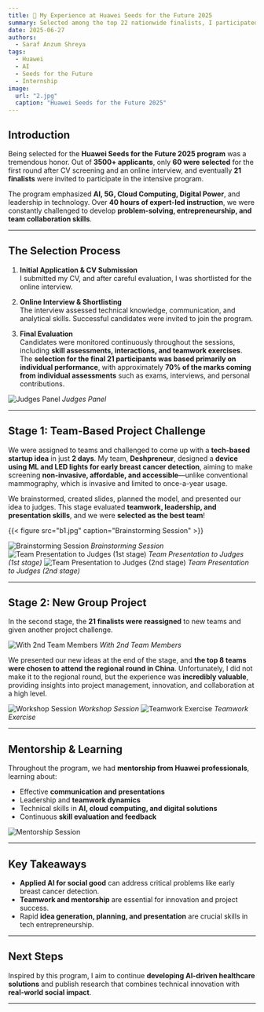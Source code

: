 ```yaml
---
title: 🚀 My Experience at Huawei Seeds for the Future 2025
summary: Selected among the top 22 nationwide finalists, I participated in the Huawei Seeds for the Future program, exploring AI, digital transformation, and entrepreneurship through team projects and mentorship.
date: 2025-06-27
authors:
  - Saraf Anzum Shreya
tags:
  - Huawei
  - AI
  - Seeds for the Future
  - Internship
image:
  url: "2.jpg"
  caption: "Huawei Seeds for the Future 2025"
---
```


## Introduction

Being selected for the **Huawei Seeds for the Future 2025 program** was a tremendous honor. Out of **3500+ applicants**, only **60 were selected** for the first round after CV screening and an online interview, and eventually **21 finalists** were invited to participate in the intensive program.  

The program emphasized **AI, 5G, Cloud Computing, Digital Power**, and leadership in technology. Over **40 hours of expert-led instruction**, we were constantly challenged to develop **problem-solving, entrepreneurship, and team collaboration skills**.

---

## The Selection Process

1. **Initial Application & CV Submission**  
   I submitted my CV, and after careful evaluation, I was shortlisted for the online interview.

2. **Online Interview & Shortlisting**  
   The interview assessed technical knowledge, communication, and analytical skills. Successful candidates were invited to join the program.

3. **Final Evaluation**  
   Candidates were monitored continuously throughout the sessions, including **skill assessments, interactions, and teamwork exercises**.  
   The **selection for the final 21 participants was based primarily on individual performance**, with approximately **70% of the marks coming from individual assessments** such as exams, interviews, and personal contributions.  

![Judges Panel](j.jpg)
*Judges Panel*

---

## Stage 1: Team-Based Project Challenge

We were assigned to teams and challenged to come up with a **tech-based startup idea** in just **2 days**. My team, **Deshpreneur**, designed a **device using ML and LED lights for early breast cancer detection**, aiming to make screening **non-invasive, affordable, and accessible**—unlike conventional mammography, which is invasive and limited to once-a-year usage.  

We brainstormed, created slides, planned the model, and presented our idea to judges. This stage evaluated **teamwork, leadership, and presentation skills**, and we were **selected as the best team**!  

{{< figure src="b1.jpg" caption="Brainstorming Session" >}}

![Brainstorming Session](b1.jpg)
*Brainstorming Session*
![Team Presentation to Judges (1st stage)](p1.jpg)
*Team Presentation to Judges (1st stage)*
![Team Presentation to Judges (2nd stage)](p1team2.jpg)
*Team Presentation to Judges (2nd stage)*

---

## Stage 2: New Group Project

In the second stage, the **21 finalists were reassigned** to new teams and given another project challenge.  

![With 2nd Team Members](2ndteam.jpg)
*With 2nd Team Members*

We presented our new ideas at the end of the stage, and **the top 8 teams were chosen to attend the regional round in China**. Unfortunately, I did not make it to the regional round, but the experience was **incredibly valuable**, providing insights into project management, innovation, and collaboration at a high level.  

![Workshop Session](featured.jpg)
*Workshop Session*
![Teamwork Exercise](b2.jpg)
*Teamwork Exercise*

---

## Mentorship & Learning

Throughout the program, we had **mentorship from Huawei professionals**, learning about:

- Effective **communication and presentations**  
- Leadership and **teamwork dynamics**  
- Technical skills in **AI, cloud computing, and digital solutions**  
- Continuous **skill evaluation and feedback**

![Mentorship Session](session.jpg)

---

## Key Takeaways

- **Applied AI for social good** can address critical problems like early breast cancer detection.  
- **Teamwork and mentorship** are essential for innovation and project success.  
- Rapid **idea generation, planning, and presentation** are crucial skills in tech entrepreneurship.  

---

## Next Steps

Inspired by this program, I aim to continue **developing AI-driven healthcare solutions** and publish research that combines technical innovation with **real-world social impact**.  

---

<!-- ## Did you find this story inspiring? Share it with your network! 🙌 -->
